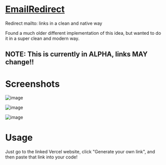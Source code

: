 # [EmailRedirect](https://redirectemail.vercel.app/create)

Redirect mailto: links in a clean and native way

Found a much older different implementation of this idea, but wanted to do it in a super clean and modern way.

## NOTE: This is currently in ALPHA, links MAY change!!


# Screenshots

![image](https://user-images.githubusercontent.com/19739712/116490686-8330d900-a887-11eb-8f91-4a3ef7044d12.png)

![image](https://user-images.githubusercontent.com/19739712/116490721-917ef500-a887-11eb-885b-d26b10f67ff6.png)

![image](https://user-images.githubusercontent.com/19739712/116490726-9643a900-a887-11eb-9448-00bceb6ec272.png)

# Usage

Just go to the linked Vercel website, click "Generate your own link", and then paste that link into your code!
